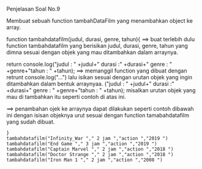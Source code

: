 Penjelasan Soal No.9

Membuat sebuah function tambahDataFilm yang menambahkan object ke array.

function tambahdatafilm(judul, durasi, genre, tahun){ ==> buat terlebih dulu function tambahdatafilm yang 
                                                          berisikan judul, durasi, genre, tahun yang dimna sesuai dengan objek yang mau ditambahkan dalam arraynya. 

return console.log("judul : " +judul+" durasi :" +durasi+" genre : " +genre+"tahun : " +tahun); 
==> memanggil function yang dibuat dengan retrunt console.log("...")
    lalu isikan sesuai dengan urutan objek yang ingin ditambahkan dalam bentuk arraynyaa. 
    ("judul : " +judul+" durasi :" +durasi+" genre : " +genre+"tahun : " +tahun); misalkan urutan objek yang mau di tambahkan itu seperti contoh di atas ini. 

==> penambahan ojek ke arraynya dapat dilakukan seperti contoh dibawah ini dengan isisan objeknya urut
    sesuai dengan function tamabahdatafilm yang sudah dibuat. 

    }
    tambahdatafilm("Infinity_War "," 2 jam ","action ","2019 ")
    tambahdatafilm("End Game "," 3 jam ","action ","2019 ")
    tambahdatafilm("Captain Marvel "," 2 jam ","action ","2018 ")
    tambahdatafilm("Doctor Strange "," 2 jam ","action ","2018 ")
    tambahdatafilm("Iron Man 1 "," 2 jam ","action ","2008 ")